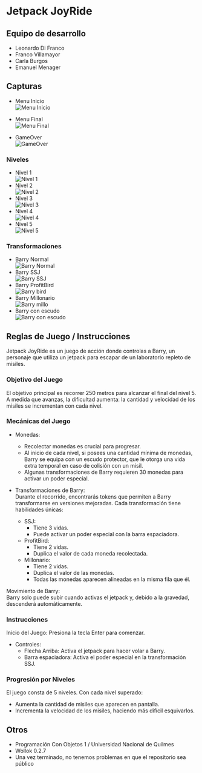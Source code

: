 # Jetpack JoyRide

## Equipo de desarrollo

- Leonardo Di Franco
- Franco Villamayor
- Carla Burgos
- Emanuel Menager

## Capturas
- Menu Inicio  
![Menu Inicio](https://raw.githubusercontent.com/obj1unq/2024s2-tp-grupal-juego-2024s2-grupo6/refs/heads/main/assets/MenuInicioReadme.png)  

- Menu Final  
![Menu Final](https://raw.githubusercontent.com/obj1unq/2024s2-tp-grupal-juego-2024s2-grupo6/refs/heads/main/assets/MenuFinalReadme.png)  

- GameOver  
![GameOver](https://raw.githubusercontent.com/obj1unq/2024s2-tp-grupal-juego-2024s2-grupo6/refs/heads/main/assets/GameOverReadme.png)

### Niveles
- Nivel 1  
![Nivel 1](https://raw.githubusercontent.com/obj1unq/2024s2-tp-grupal-juego-2024s2-grupo6/refs/heads/main/assets/level1Readme.png)  
- Nivel 2  
![Nivel 2](https://raw.githubusercontent.com/obj1unq/2024s2-tp-grupal-juego-2024s2-grupo6/refs/heads/main/assets/level2Readme.png)  
- Nivel 3  
![Nivel 3](https://raw.githubusercontent.com/obj1unq/2024s2-tp-grupal-juego-2024s2-grupo6/refs/heads/main/assets/level3Readme.png)  
- Nivel 4  
![Nivel 4](https://raw.githubusercontent.com/obj1unq/2024s2-tp-grupal-juego-2024s2-grupo6/refs/heads/main/assets/level4Readme.png)  
- Nivel 5  
![Nivel 5](https://raw.githubusercontent.com/obj1unq/2024s2-tp-grupal-juego-2024s2-grupo6/refs/heads/main/assets/level5Readme.png)  

### Transformaciones
- Barry Normal  
![Barry Normal](https://raw.githubusercontent.com/obj1unq/2024s2-tp-grupal-juego-2024s2-grupo6/refs/heads/main/assets/barrynormal.png)  
- Barry SSJ  
![Barry SSJ](https://raw.githubusercontent.com/obj1unq/2024s2-tp-grupal-juego-2024s2-grupo6/refs/heads/main/assets/barrysupersj1.png)  
- Barry ProfitBird  
![Barry bird](https://raw.githubusercontent.com/obj1unq/2024s2-tp-grupal-juego-2024s2-grupo6/refs/heads/main/assets/goldbird1.png)  
- Barry Millonario  
![Barry millo](https://raw.githubusercontent.com/obj1unq/2024s2-tp-grupal-juego-2024s2-grupo6/refs/heads/main/assets/barryrich1.png)  
- Barry con escudo  
![Barry con escudo](https://raw.githubusercontent.com/obj1unq/2024s2-tp-grupal-juego-2024s2-grupo6/refs/heads/main/assets/barrynormalconescudo.png)  

## Reglas de Juego / Instrucciones

Jetpack JoyRide es un juego de acción donde controlas a Barry, un personaje que utiliza un jetpack para escapar de un laboratorio repleto de misiles.

### Objetivo del Juego
  El objetivo principal es recorrer 250 metros para alcanzar el final del nivel 5. A medida que   avanzas, la dificultad aumenta: la cantidad y velocidad de los misiles se incrementan con cada nivel.

### Mecánicas del Juego
  - Monedas:  
    - Recolectar monedas es crucial para progresar.  
    - Al inicio de cada nivel, si posees una cantidad mínima de monedas, Barry se equipa con un escudo protector, que le otorga una vida extra temporal en caso de colisión con un misil.  
    - Algunas transformaciones de Barry requieren 30 monedas para activar un poder especial.  
    
  - Transformaciones de Barry:  
  Durante el recorrido, encontrarás tokens que permiten a Barry transformarse en versiones mejoradas. Cada transformación tiene habilidades únicas:  

    - SSJ:  
      - Tiene 3 vidas.  
      - Puede activar un poder especial con la barra espaciadora.  
    - ProfitBird:  
      - Tiene 2 vidas.  
      - Duplica el valor de cada moneda recolectada.  
    - Millonario:  
      - Tiene 2 vidas.  
      - Duplica el valor de las monedas.  
      - Todas las monedas aparecen alineadas en la misma fila que él.  
  
  Movimiento de Barry:  
  Barry solo puede subir cuando activas el jetpack y, debido a la gravedad, descenderá automáticamente.
  
### Instrucciones
Inicio del Juego: Presiona la tecla Enter para comenzar.  
  
- Controles:  
  - Flecha Arriba: Activa el jetpack para hacer volar a Barry.  
  - Barra espaciadora: Activa el poder especial en la transformación SSJ.  

### Progresión por Niveles
El juego consta de 5 niveles. Con cada nivel superado:  
  - Aumenta la cantidad de misiles que aparecen en pantalla.
  - Incrementa la velocidad de los misiles, haciendo más difícil esquivarlos.

## Otros

- Programación Con Objetos 1 / Universidad Nacional de Quilmes
- Wollok 0.2.7
- Una vez terminado, no tenemos problemas en que el repositorio sea público

